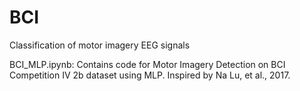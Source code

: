# BCI
Classification of motor imagery EEG signals

BCI_MLP.ipynb: 
Contains code for Motor Imagery Detection on BCI Competition IV 2b dataset using MLP.
Inspired by Na Lu, et al., 2017.


